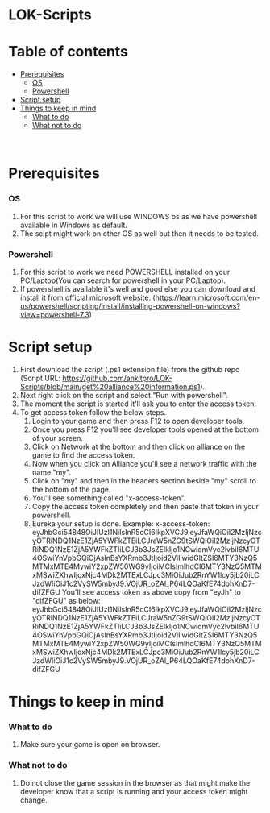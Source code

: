 # LOK-Scripts
# **Table of contents**

* [Prerequisites](#prerequisites)
	* [OS](#os)
	* [Powershell](#powershell)
* [Script setup](#script-setup)
* [Things to keep in mind](#things-to-keep-in-mind)
	* [What to do](#what-to-do)
	* [What not to do](#what-not-to-do)
<!--te-->


<br/>

# **Prerequisites**
### **OS**
1. For this script to work we will use WINDOWS os as we have powershell available in Windows as default.
2. The scipt might work on other OS as well but then it needs to be tested.

### **Powershell**
1. For this script to work we need POWERSHELL installed on your PC/Laptop(You can search for powershell in your PC/Laptop).
2. If powershell is available it's well and good else you can download and install it from official microsoft website. (https://learn.microsoft.com/en-us/powershell/scripting/install/installing-powershell-on-windows?view=powershell-7.3)

# **Script setup**
1. First download the script (.ps1 extension file) from the github repo (Script URL: https://github.com/ankitpro/LOK-Scripts/blob/main/get%20alliance%20information.ps1).
2. Next right click on the script and select "Run with powershell".
3. The moment the script is started it'll ask you to enter the access token.
4. To get access token follow the below steps.
	1. Login to your game and then press F12 to open developer tools.
	2. Once you press F12 you'll see developer tools opened at the bottom of your screen.
	3. Click on Network at the bottom and then click on alliance on the game to find the access token.
	4. Now when you click on Alliance you'll see a network traffic with the name "my".
	5. Click on "my" and then in the headers section beside "my" scroll to the bottom of the page.
	6. You'll see something called "x-access-token".
	7. Copy the access token completely and then paste that token in your powershell.
	8. Eureka your setup is done.
	Example: x-access-token: eyJhbGci54848OiJIUzI1NiIsInR5cCI6IkpXVCJ9.eyJfaWQiOiI2MzljNzcyOTRiNDQ1NzE1ZjA5YWFkZTEiLCJraW5nZG9tSWQiOiI2MzljNzcyOTRiNDQ1NzE1ZjA5YWFkZTIiLCJ3b3JsZElkIjo1NCwidmVyc2lvbiI6MTU4OSwiYnVpbGQiOjAsInBsYXRmb3JtIjoid2ViIiwidGltZSI6MTY3NzQ5MTMxMTE4MywiY2xpZW50WG9yIjoiMCIsImlhdCI6MTY3NzQ5MTMxMSwiZXhwIjoxNjc4MDk2MTExLCJpc3MiOiJub2RnYW1lcy5jb20iLCJzdWIiOiJ1c2VySW5mbyJ9.VOjUR_oZAl_P64LQOaKfE74dohXnD7-difZFGU
	You'll see access token as above copy from "eyJh" to "difZFGU" as below:
	eyJhbGci54848OiJIUzI1NiIsInR5cCI6IkpXVCJ9.eyJfaWQiOiI2MzljNzcyOTRiNDQ1NzE1ZjA5YWFkZTEiLCJraW5nZG9tSWQiOiI2MzljNzcyOTRiNDQ1NzE1ZjA5YWFkZTIiLCJ3b3JsZElkIjo1NCwidmVyc2lvbiI6MTU4OSwiYnVpbGQiOjAsInBsYXRmb3JtIjoid2ViIiwidGltZSI6MTY3NzQ5MTMxMTE4MywiY2xpZW50WG9yIjoiMCIsImlhdCI6MTY3NzQ5MTMxMSwiZXhwIjoxNjc4MDk2MTExLCJpc3MiOiJub2RnYW1lcy5jb20iLCJzdWIiOiJ1c2VySW5mbyJ9.VOjUR_oZAl_P64LQOaKfE74dohXnD7-difZFGU
	
# **Things to keep in mind**
### **What to do**
1. Make sure your game is open on browser.

### **What not to do**
1. Do not close the game session in the browser as that might make the developer know that a script is running and your access token might change.
